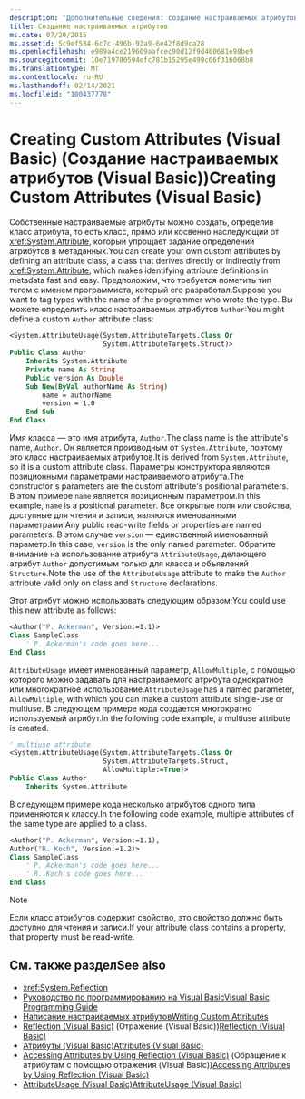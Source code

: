 ```yaml
---
description: 'Дополнительные сведения: создание настраиваемых атрибутов (Visual Basic)'
title: Создание настраиваемых атрибутов
ms.date: 07/20/2015
ms.assetid: 5c9ef584-6c7c-496b-92a9-6e42f8d9ca28
ms.openlocfilehash: e989a4ce219609aafcec90d12f9d460681e98be9
ms.sourcegitcommit: 10e719780594efc781b15295e499c66f316068b8
ms.translationtype: MT
ms.contentlocale: ru-RU
ms.lasthandoff: 02/14/2021
ms.locfileid: "100437778"
---
```

# <a name="creating-custom-attributes-visual-basic"></a><span data-ttu-id="d3cbe-103">Creating Custom Attributes (Visual Basic) (Создание настраиваемых атрибутов (Visual Basic))</span><span class="sxs-lookup"><span data-stu-id="d3cbe-103">Creating Custom Attributes (Visual Basic)</span></span>

<span data-ttu-id="d3cbe-104">Собственные настраиваемые атрибуты можно создать, определив класс атрибута, то есть класс, прямо или косвенно наследующий от <xref:System.Attribute>, который упрощает задание определений атрибутов в метаданных.</span><span class="sxs-lookup"><span data-stu-id="d3cbe-104">You can create your own custom attributes by defining an attribute class, a class that derives directly or indirectly from <xref:System.Attribute>, which makes identifying attribute definitions in metadata fast and easy.</span></span> <span data-ttu-id="d3cbe-105">Предположим, что требуется пометить тип тегом с именем программиста, который его разработал.</span><span class="sxs-lookup"><span data-stu-id="d3cbe-105">Suppose you want to tag types with the name of the programmer who wrote the type.</span></span> <span data-ttu-id="d3cbe-106">Вы можете определить класс настраиваемых атрибутов `Author`:</span><span class="sxs-lookup"><span data-stu-id="d3cbe-106">You might define a custom `Author` attribute class:</span></span>

```vb
<System.AttributeUsage(System.AttributeTargets.Class Or
                       System.AttributeTargets.Struct)>
Public Class Author
    Inherits System.Attribute
    Private name As String
    Public version As Double
    Sub New(ByVal authorName As String)
        name = authorName
        version = 1.0
    End Sub
End Class
```

<span data-ttu-id="d3cbe-107">Имя класса — это имя атрибута, `Author`.</span><span class="sxs-lookup"><span data-stu-id="d3cbe-107">The class name is the attribute's name, `Author`.</span></span> <span data-ttu-id="d3cbe-108">Он является производным от `System.Attribute`, поэтому это класс настраиваемых атрибутов.</span><span class="sxs-lookup"><span data-stu-id="d3cbe-108">It is derived from `System.Attribute`, so it is a custom attribute class.</span></span> <span data-ttu-id="d3cbe-109">Параметры конструктора являются позиционными параметрами настраиваемого атрибута.</span><span class="sxs-lookup"><span data-stu-id="d3cbe-109">The constructor's parameters are the custom attribute's positional parameters.</span></span> <span data-ttu-id="d3cbe-110">В этом примере `name` является позиционным параметром.</span><span class="sxs-lookup"><span data-stu-id="d3cbe-110">In this example, `name` is a positional parameter.</span></span> <span data-ttu-id="d3cbe-111">Все открытые поля или свойства, доступные для чтения и записи, являются именованными параметрами.</span><span class="sxs-lookup"><span data-stu-id="d3cbe-111">Any public read-write fields or properties are named parameters.</span></span> <span data-ttu-id="d3cbe-112">В этом случае `version` — единственный именованный параметр.</span><span class="sxs-lookup"><span data-stu-id="d3cbe-112">In this case, `version` is the only named parameter.</span></span> <span data-ttu-id="d3cbe-113">Обратите внимание на использование атрибута `AttributeUsage`, делающего атрибут `Author` допустимым только для класса и объявлений `Structure`.</span><span class="sxs-lookup"><span data-stu-id="d3cbe-113">Note the use of the `AttributeUsage` attribute to make the `Author` attribute valid only on class and `Structure` declarations.</span></span>

<span data-ttu-id="d3cbe-114">Этот атрибут можно использовать следующим образом:</span><span class="sxs-lookup"><span data-stu-id="d3cbe-114">You could use this new attribute as follows:</span></span>

```vb
<Author("P. Ackerman", Version:=1.1)>
Class SampleClass
    ' P. Ackerman's code goes here...
End Class
```

<span data-ttu-id="d3cbe-115">`AttributeUsage` имеет именованный параметр, `AllowMultiple`, с помощью которого можно задавать для настраиваемого атрибута однократное или многократное использование.</span><span class="sxs-lookup"><span data-stu-id="d3cbe-115">`AttributeUsage` has a named parameter, `AllowMultiple`, with which you can make a custom attribute single-use or multiuse.</span></span> <span data-ttu-id="d3cbe-116">В следующем примере кода создается многократно используемый атрибут.</span><span class="sxs-lookup"><span data-stu-id="d3cbe-116">In the following code example, a multiuse attribute is created.</span></span>

```vb
' multiuse attribute
<System.AttributeUsage(System.AttributeTargets.Class Or
                       System.AttributeTargets.Struct,
                       AllowMultiple:=True)>
Public Class Author
    Inherits System.Attribute
```

<span data-ttu-id="d3cbe-117">В следующем примере кода несколько атрибутов одного типа применяются к классу.</span><span class="sxs-lookup"><span data-stu-id="d3cbe-117">In the following code example, multiple attributes of the same type are applied to a class.</span></span>

```vb
<Author("P. Ackerman", Version:=1.1),
Author("R. Koch", Version:=1.2)>
Class SampleClass
    ' P. Ackerman's code goes here...
    ' R. Koch's code goes here...
End Class
```

> [!NOTE]
> <span data-ttu-id="d3cbe-118">Если класс атрибутов содержит свойство, это свойство должно быть доступно для чтения и записи.</span><span class="sxs-lookup"><span data-stu-id="d3cbe-118">If your attribute class contains a property, that property must be read-write.</span></span>

## <a name="see-also"></a><span data-ttu-id="d3cbe-119">См. также раздел</span><span class="sxs-lookup"><span data-stu-id="d3cbe-119">See also</span></span>

- <xref:System.Reflection>
- [<span data-ttu-id="d3cbe-120">Руководство по программированию на Visual Basic</span><span class="sxs-lookup"><span data-stu-id="d3cbe-120">Visual Basic Programming Guide</span></span>](../../index.md)
- [<span data-ttu-id="d3cbe-121">Написание настраиваемых атрибутов</span><span class="sxs-lookup"><span data-stu-id="d3cbe-121">Writing Custom Attributes</span></span>](../../../../standard/attributes/writing-custom-attributes.md)
- <span data-ttu-id="d3cbe-122">[Reflection (Visual Basic)](../reflection.md) (Отражение (Visual Basic))</span><span class="sxs-lookup"><span data-stu-id="d3cbe-122">[Reflection (Visual Basic)](../reflection.md)</span></span>
- [<span data-ttu-id="d3cbe-123">Атрибуты (Visual Basic)</span><span class="sxs-lookup"><span data-stu-id="d3cbe-123">Attributes (Visual Basic)</span></span>](../../../language-reference/attributes.md)
- <span data-ttu-id="d3cbe-124">[Accessing Attributes by Using Reflection (Visual Basic)](accessing-attributes-by-using-reflection.md) (Обращение к атрибутам с помощью отражения (Visual Basic))</span><span class="sxs-lookup"><span data-stu-id="d3cbe-124">[Accessing Attributes by Using Reflection (Visual Basic)](accessing-attributes-by-using-reflection.md)</span></span>
- [<span data-ttu-id="d3cbe-125">AttributeUsage (Visual Basic)</span><span class="sxs-lookup"><span data-stu-id="d3cbe-125">AttributeUsage (Visual Basic)</span></span>](attributeusage.md)
